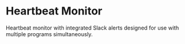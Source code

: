 # Heartbeat Monitor

Heartbeat monitor with integrated Slack alerts designed for use with multiple programs simultaneously.
